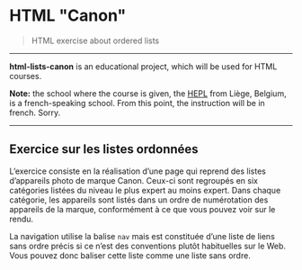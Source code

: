 # HTML "Canon"

> HTML exercise about ordered lists

* * *

**html-lists-canon** is an educational project, which will be used for HTML courses.

**Note:** the school where the course is given, the [HEPL](http://www.provincedeliege.be/hauteecole) from Liège, Belgium, is a french-speaking school. From this point, the instruction will be in french. Sorry.

* * *

## Exercice sur les listes ordonnées

L’exercice consiste en la réalisation d’une page qui reprend des listes d’appareils photo de marque Canon. Ceux-ci sont regroupés en six catégories listées du niveau le plus expert au moins expert. Dans chaque catégorie, les appareils sont listés dans un ordre de numérotation des appareils de la marque, conformément à ce que vous pouvez voir sur le rendu.

La navigation utilise la balise `nav` mais est constituée d’une liste de liens sans ordre précis si ce n’est des conventions plutôt habituelles sur le Web. Vous pouvez donc baliser cette liste comme une liste sans ordre.
